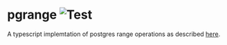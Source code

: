 # pgrange ![Test](https://github.com/qugu2427/pgrange/actions/workflows/test.yml/badge.svg)

A typescript implemtation of postgres range operations as described [here](https://www.postgresql.org/docs/9.3/functions-range.html).
